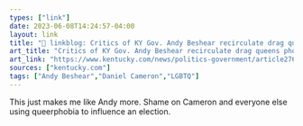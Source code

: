 ```yaml
---
types: ["link"]
date: 2023-06-08T14:24:57-04:00
layout: link
title: "🔗 linkblog: Critics of KY Gov. Andy Beshear recirculate drag queens photo | Lexington Herald Leader'"
art_title: "Critics of KY Gov. Andy Beshear recirculate drag queens photo | Lexington Herald Leader"
art_link: "https://www.kentucky.com/news/politics-government/article276197581.html"
sources: ["kentucky.com"]
tags: ["Andy Beshear","Daniel Cameron","LGBTQ"]
---
```

This just makes me like Andy more. Shame on Cameron and everyone else using queerphobia to influence an election.  
 
